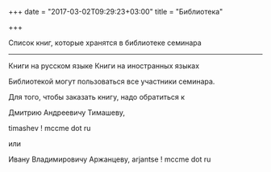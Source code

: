+++
date = "2017-03-02T09:29:23+03:00"
title = "Библиотека"

+++

Список книг, 
которые хранятся в библиотеке семинара



--------------------------------------------------------------------------------

Книги на русском языке
Книги на иностранных языках

Библиотекой могут пользоваться все участники семинара.

Для того, чтобы заказать книгу, надо обратиться к

Дмитрию Андреевичу Тимашеву, 

timashev ! mccme dot ru

или

Ивану Владимировичу Аржанцеву, 
arjantse ! mccme dot ru